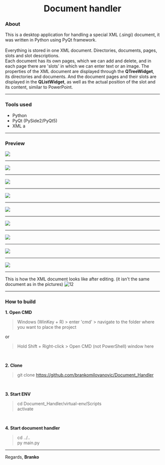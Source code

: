 <h1 align="center">Document handler</h1>

### About
This is a desktop application for handling a special XML (.singi) document, it was written in Python using PyQt framework.
<br><br>
Everything is stored in one XML document. Directories, documents, pages, slots and slot descriptions.
<br>
Each document has its own pages, which we can add and delete, and in each page there are 'slots' in which we can enter text or an image.
The properties of the XML document are displayed through the **QTreeWidget**, its directories and documents. And the document pages and their slots are displayed in the **QListWidget**, as well as the actual position of the slot and its content, similar to PowerPoint.
<br><hr>
### Tools used
- Python
- PyQt (PySide2/PyQt5)
- XML
a
<hr>

### Preview
<kbd><img src="https://user-images.githubusercontent.com/87083680/193348142-20f42de0-b48b-4d03-a35a-4a895d1657b9.png"></kbd><hr>
<kbd><img src="https://user-images.githubusercontent.com/87083680/193348143-39fe0d1c-574c-4f9d-ab6b-a33fc570f3b8.png"></kbd><hr>
<kbd><img src="https://user-images.githubusercontent.com/87083680/193348145-73424d4d-b29d-4f0f-abe7-9b5638fb71b3.png"></kbd><hr>
<kbd><img src="https://user-images.githubusercontent.com/87083680/193348153-a77e5c4f-a273-4ce6-96a0-1de65928568b.png"></kbd><hr>
<kbd><img src="https://user-images.githubusercontent.com/87083680/193348156-b09d7483-35f3-46fb-9897-a142071b18da.png"></kbd><hr>
<kbd><img src="https://user-images.githubusercontent.com/87083680/193348157-7f735ac5-4da9-4625-a072-42e03e239bfc.png"></kbd><hr>
<kbd><img src="https://user-images.githubusercontent.com/87083680/193348159-f34a141e-38e8-4a0f-84d5-20830f63b0b4.png"></kbd><hr>
<kbd><img src="https://user-images.githubusercontent.com/87083680/193348130-d4fade54-402b-4d0b-8fab-825a3f46dc16.png"></kbd><hr>
<kbd><img src="https://user-images.githubusercontent.com/87083680/193348136-e9ad969f-9f97-472e-b92b-853c796ddaeb.png"></kbd><hr>

This is how the XML document looks like after editing. (it isn't the same document as in the pictures)
![12](https://user-images.githubusercontent.com/87083680/193348139-33e840cd-93e5-4bab-b815-be97c0547a7e.png)

<hr>

### How to build
**1. Open CMD**
<br>
> Windows (WinKey + R) > enter 'cmd' > navigate to the folder where you want to place the project

or<br>
> Hold Shift + Right-click > Open CMD (not PowerShell) window here
<br>

**2. Clone**
<br>
> git clone https://github.com/brankomilovanovic/Document_Handler
<br>

**3. Start ENV**
<br>
> cd Document_Handler/virtual-env/Scripts<br>
activate
<br>

**4. Start document handler**
<br>
> cd ../..<br>
py main.py

<hr>

Regards, **Branko**

